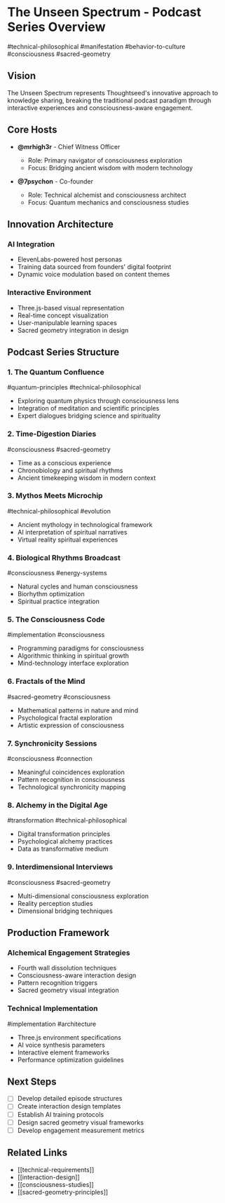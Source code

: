 # The Unseen Spectrum - Podcast Series Overview

#technical-philosophical #manifestation #behavior-to-culture #consciousness #sacred-geometry

## Vision
The Unseen Spectrum represents Thoughtseed's innovative approach to knowledge sharing, breaking the traditional podcast paradigm through interactive experiences and consciousness-aware engagement.

## Core Hosts
- **@mrhigh3r** - Chief Witness Officer
  - Role: Primary navigator of consciousness exploration
  - Focus: Bridging ancient wisdom with modern technology
  
- **@7psychon** - Co-founder
  - Role: Technical alchemist and consciousness architect
  - Focus: Quantum mechanics and consciousness studies

## Innovation Architecture
### AI Integration
- ElevenLabs-powered host personas
- Training data sourced from founders' digital footprint
- Dynamic voice modulation based on content themes

### Interactive Environment
- Three.js-based visual representation
- Real-time concept visualization
- User-manipulable learning spaces
- Sacred geometry integration in design

## Podcast Series Structure

### 1. The Quantum Confluence
#quantum-principles #technical-philosophical
- Exploring quantum physics through consciousness lens
- Integration of meditation and scientific principles
- Expert dialogues bridging science and spirituality

### 2. Time-Digestion Diaries
#consciousness #sacred-geometry
- Time as a conscious experience
- Chronobiology and spiritual rhythms
- Ancient timekeeping wisdom in modern context

### 3. Mythos Meets Microchip
#technical-philosophical #evolution
- Ancient mythology in technological framework
- AI interpretation of spiritual narratives
- Virtual reality spiritual experiences

### 4. Biological Rhythms Broadcast
#consciousness #energy-systems
- Natural cycles and human consciousness
- Biorhythm optimization
- Spiritual practice integration

### 5. The Consciousness Code
#implementation #consciousness
- Programming paradigms for consciousness
- Algorithmic thinking in spiritual growth
- Mind-technology interface exploration

### 6. Fractals of the Mind
#sacred-geometry #consciousness
- Mathematical patterns in nature and mind
- Psychological fractal exploration
- Artistic expression of consciousness

### 7. Synchronicity Sessions
#consciousness #connection
- Meaningful coincidences exploration
- Pattern recognition in consciousness
- Technological synchronicity mapping

### 8. Alchemy in the Digital Age
#transformation #technical-philosophical
- Digital transformation principles
- Psychological alchemy practices
- Data as transformative medium

### 9. Interdimensional Interviews
#consciousness #sacred-geometry
- Multi-dimensional consciousness exploration
- Reality perception studies
- Dimensional bridging techniques

## Production Framework
### Alchemical Engagement Strategies
- Fourth wall dissolution techniques
- Consciousness-aware interaction design
- Pattern recognition triggers
- Sacred geometry visual integration

### Technical Implementation
#implementation #architecture
- Three.js environment specifications
- AI voice synthesis parameters
- Interactive element frameworks
- Performance optimization guidelines

## Next Steps
- [ ] Develop detailed episode structures
- [ ] Create interaction design templates
- [ ] Establish AI training protocols
- [ ] Design sacred geometry visual frameworks
- [ ] Develop engagement measurement metrics

## Related Links
- [[technical-requirements]]
- [[interaction-design]]
- [[consciousness-studies]]
- [[sacred-geometry-principles]]